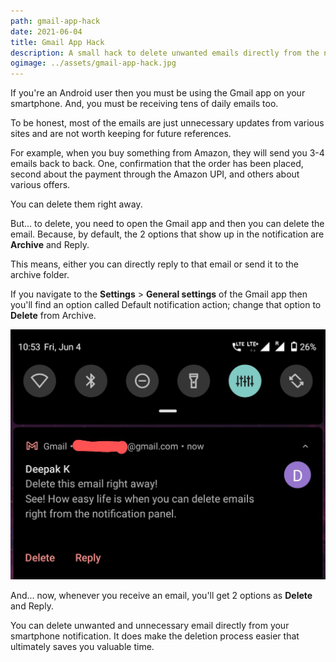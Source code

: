 ```yaml
---
path: gmail-app-hack
date: 2021-06-04
title: Gmail App Hack
description: A small hack to delete unwanted emails directly from the notification panel
ogimage: ../assets/gmail-app-hack.jpg
---
```


If you're an Android user then you must be using the Gmail app on your smartphone. And, you must be receiving tens of daily emails too.

To be honest, most of the emails are just unnecessary updates from various sites and are not worth keeping for future references.

For example, when you buy something from Amazon, they will send you 3-4 emails back to back. One, confirmation that the order has been placed, second about the payment through the Amazon UPI, and others about various offers.

You can delete them right away.

But... to delete, you need to open the Gmail app and then you can delete the email. Because, by default, the 2 options that show up in the notification are **Archive** and Reply.

This means, either you can directly reply to that email or send it to the archive folder.

If you navigate to the **Settings** > **General settings** of the Gmail app then you'll find an option called Default notification action; change that option to **Delete** from Archive.

![Gmail App Hack to delete emails directly from the notification panel](../assets/gmail-app-hack.jpg)

And... now, whenever you receive an email, you'll get 2 options as **Delete** and Reply.

You can delete unwanted and unnecessary email directly from your smartphone notification. It does make the deletion process easier that ultimately saves you valuable time.